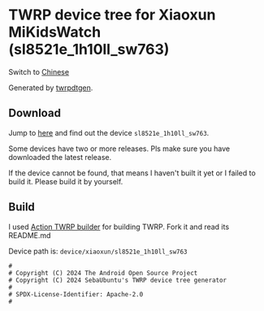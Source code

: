 # TWRP device tree for Xiaoxun MiKidsWatch (sl8521e_1h10ll_sw763)

Switch to [Chinese](README-ZH.md)

Generated by [twrpdtgen](https://github.com/twrpdtgen/twrpdtgen).

## Download

Jump to [here](https://github.com/ZH-XiJun/Action-TWRP-Builder/releases) and find out the device `sl8521e_1h10ll_sw763`.

Some devices have two or more releases. Pls make sure you have downloaded the latest release. 

If the device cannot be found, that means I haven't built it yet or I failed to build it. Please build it by yourself.

## Build

I used [Action TWRP builder](https://github.com/azwhikaru/Action-TWRP-Builder) for building TWRP. Fork it and read its README.md

Device path is: `device/xiaoxun/sl8521e_1h10ll_sw763`

```
#
# Copyright (C) 2024 The Android Open Source Project
# Copyright (C) 2024 SebaUbuntu's TWRP device tree generator
#
# SPDX-License-Identifier: Apache-2.0
#
```
